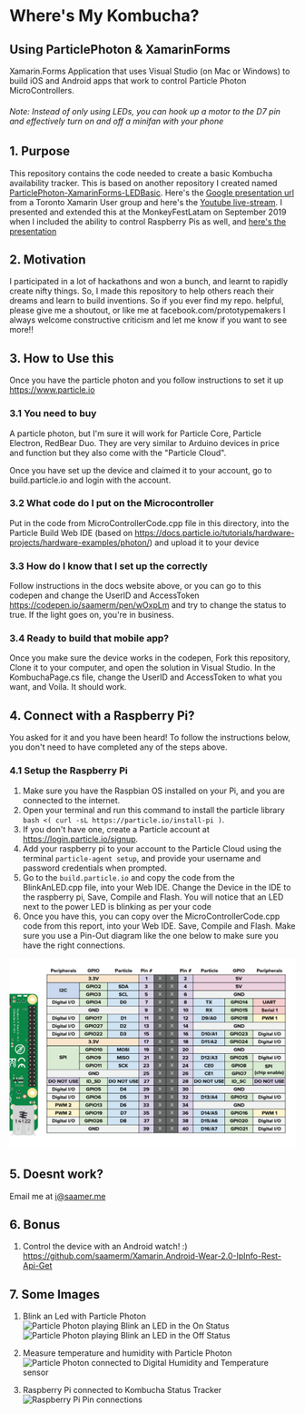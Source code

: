 # Where's My Kombucha?
## Using ParticlePhoton & XamarinForms
Xamarin.Forms Application that uses Visual Studio (on Mac or Windows) to build iOS and Android apps that work to control Particle Photon MicroControllers.
###### Note: Instead of only using LEDs, you can hook up a motor to the D7 pin and effectively turn on and off a minifan with your phone

## 1. Purpose
This repository contains the code needed to create a basic Kombucha availability tracker. This is based on another repository I created named [ParticlePhoton-XamarinForms-LEDBasic](https://github.com/saamerm/ParticlePhoton-XamarinForms-LEDBasic). Here's the [Google presentation url](https://goo.gl/jMipmg) from a Toronto Xamarin User group and here's the [Youtube live-stream](https://goo.gl/CSwJ6f). I presented and extended this at the MonkeyFestLatam on September 2019 when I included the ability to control Raspberry Pis as well, and [here's the presentation](https://tinyurl.com/y2she93s)

## 2. Motivation
I participated in a lot of hackathons and won a bunch, and learnt to rapidly create nifty things. So, I made this repository to help others reach their dreams and learn to build inventions.
So if you ever find my repo. helpful, please give me a shoutout, or like me at facebook.com/prototypemakers
I always welcome constructive criticism and let me know if you want to see more!!

## 3. How to Use this
Once you have the particle photon and you follow instructions to set it up https://www.particle.io
### 3.1 You need to buy
A particle photon, but I'm sure it will work for Particle Core, Particle Electron, RedBear Duo.
They are very similar to Arduino devices in price and function but they also come with the "Particle Cloud".

Once you have set up the device and claimed it to your account, go to build.particle.io and login with the account.

### 3.2 What code do I put on the Microcontroller
Put in the code from MicroControllerCode.cpp file in this directory, into the Particle Build Web IDE (based on https://docs.particle.io/tutorials/hardware-projects/hardware-examples/photon/) and upload it to your device

### 3.3 How do I know that I set up the correctly
Follow instructions in the docs website above, or you can go to this codepen and change the UserID and AccessToken https://codepen.io/saamerm/pen/wOxpLm and try to change the status to true. If the light goes on, you're in business.

### 3.4 Ready to build that mobile app?
Once you make sure the device works in the codepen, Fork this repository, Clone it to your computer, and open the solution in Visual Studio.
In the KombuchaPage.cs file, change the UserID and AccessToken to what you want, and Voila. It should work.

## 4. Connect with a Raspberry Pi?
You asked for it and you have been heard! To follow the instructions below, you don't need to have completed any of the steps above.
### 4.1 Setup the Raspberry Pi
1. Make sure you have the Raspbian OS installed on your Pi, and you are connected to the internet. 
2. Open your terminal and run this command to install the particle library `bash <( curl -sL https://particle.io/install-pi )`. 
3. If you don't have one, create a Particle account at https://login.particle.io/signup.
4. Add your raspberry pi to your account to the Particle Cloud using the terminal `particle-agent setup`, and provide your username and password credentials when prompted.
5. Go to the `build.particle.io` and copy the code from the BlinkAnLED.cpp file, into your Web IDE. Change the Device in the IDE to the raspberry pi, Save, Compile and Flash. You will notice that an LED next to the power LED is blinking as per your code
6. Once you have this, you can copy over the MicroControllerCode.cpp code from this report, into your Web IDE. Save, Compile and Flash. Make sure you use a Pin-Out diagram like the one below to make sure you have the right connections.

![Raspberry Pi Pin Out Diagram](ScreenshotsAndImages/pi-pinout-diagram.png)


## 5. Doesnt work?
Email me at i@saamer.me

## 6. Bonus

1. Control the device with an Android watch! :) https://github.com/saamerm/Xamarin.Android-Wear-2.0-IpInfo-Rest-Api-Get

## 7. Some Images

1. Blink an Led with Particle Photon
![Particle Photon playing Blink an LED in the On Status](ScreenshotsAndImages/IMG_0822.png)
![Particle Photon playing Blink an LED in the Off Status](ScreenshotsAndImages/IMG_0824.png)

2. Measure temperature and humidity with Particle Photon ![Particle Photon connected to Digital Humidity and Temperature sensor](ScreenshotsAndImages/IMG_0808.png)

3. Raspberry Pi connected to Kombucha Status Tracker ![Raspberry Pi Pin connections](ScreenshotsAndImages/IMG_8805.png)